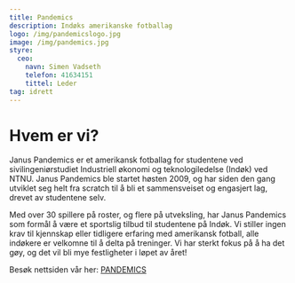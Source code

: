 ```yaml
---
title: Pandemics
description: Indøks amerikanske fotballag
logo: /img/pandemicslogo.jpg
image: /img/pandemics.jpg
styre:
  ceo:
    navn: Simen Vadseth
    telefon: 41634151
    tittel: Leder
tag: idrett
---
```


# Hvem er vi?

Janus Pandemics er et amerikansk fotballag for studentene ved sivilingeniørstudiet Industriell økonomi og teknologiledelse (Indøk) ved NTNU. Janus Pandemics ble startet høsten 2009, og har siden den gang utviklet seg helt fra scratch til å bli et sammensveiset og engasjert lag, drevet av studentene selv.

Med over 30 spillere på roster, og flere på utveksling, har Janus Pandemics som formål å være et sportslig tilbud til studentene på Indøk. Vi stiller ingen krav til kjennskap eller tidligere erfaring med amerikansk fotball, alle indøkere er velkomne til å delta på treninger. Vi har sterkt fokus på å ha det gøy, og det vil bli mye festligheter i løpet av året!

Besøk nettsiden vår her: [PANDEMICS](http://januspandemics.yolasite.com/)
